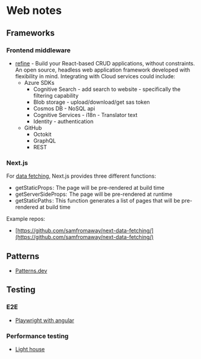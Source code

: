 # Web notes

## Frameworks

### Frontend middleware

* [refine](https://refine.dev/docs/examples/data-provider/strapi-graphql/) - Build your React-based CRUD applications, without constraints. An open source, headless web application framework developed with flexibility in mind. Integrating with Cloud services could include: 
  * Azure SDKs
    * Cognitive Search - add search to website - specifically the filtering capability
    * Blob storage - upload/download/get sas token
    * Cosmos DB - NoSQL api
    * Cognitive Services - i18n - Translator text
    * Identity - authentication 
  * GitHub
    * Octokit
    * GraphQL
    * REST   

### Next.js

For [data fetching](https://blog.logrocket.com/ssg-vs-ssr-in-next-js/), Next.js provides three different functions:

* getStaticProps : The page will be pre-rendered at build time
* getServerSideProps:  The page will be pre-rendered at runtime
* getStaticPaths : This function generates a list of pages that will be pre-rendered at build time

Example repos: 

* [https://github.com/samfromaway/next-data-fetching/](https://github.com/samfromaway/next-data-fetching/)

## Patterns

* [Patterns.dev](https://www.patterns.dev/)

## Testing

### E2E

* [Playwright with angular](https://github.com/microsoft/playwright-schematic)

### Performance testing

* [Light house](https://lighthouse-metrics.com/)
